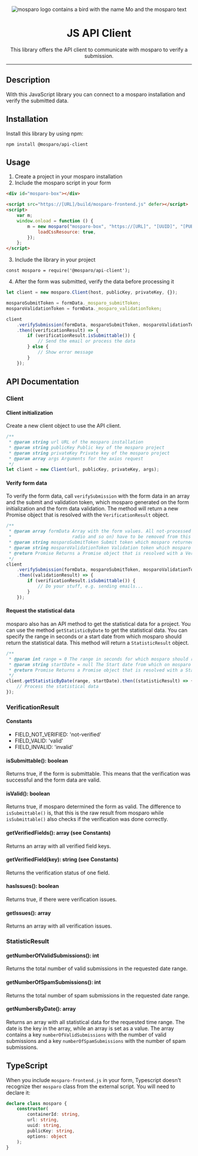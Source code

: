 &nbsp;

<p align="center">
    <img src="https://github.com/mosparo/mosparo/blob/master/assets/images/mosparo-logo.svg?raw=true" alt="mosparo logo contains a bird with the name Mo and the mosparo text"/>
</p>

<h1 align="center">
    JS API Client
</h1>
<p align="center">
    This library offers the API client to communicate with mosparo to verify a submission.
</p>

---

## Description

With this JavaScript library you can connect to a mosparo installation and verify the submitted data.

## Installation

Install this library by using npm:

```text
npm install @mosparo/api-client
```

## Usage

1. Create a project in your mosparo installation
2. Include the mosparo script in your form

```html
<div id="mosparo-box"></div>

<script src="https://[URL]/build/mosparo-frontend.js" defer></script>
<script>
	var m;
	window.onload = function () {
		m = new mosparo("mosparo-box", "https://[URL]", "[UUID]", "[PUBLIC_KEY]", {
			loadCssResource: true,
		});
	};
</script>
```

3. Include the library in your project

```text
const mosparo = require('@mosparo/api-client');
```

4. After the form was submitted, verify the data before processing it

```js
let client = new mosparo.Client(host, publicKey, privateKey, {});

mosparoSubmitToken = formData._mosparo_submitToken;
mosparoValidationToken = formData._mosparo_validationToken;

client
	.verifySubmission(formData, mosparoSubmitToken, mosparoValidationToken)
	.then((verificationResult) => {
		if (verificationResult.isSubmittable()) {
			// Send the email or process the data
		} else {
			// Show error message
		}
	});
```

## API Documentation

### Client

#### Client initialization

Create a new client object to use the API client.

```js
/**
 * @param string url URL of the mosparo installation
 * @param string publicKey Public key of the mosparo project
 * @param string privateKey Private key of the mosparo project
 * @param array args Arguments for the axios request
 */
let client = new Client(url, publicKey, privateKey, args);
```

#### Verify form data

To verify the form data, call `verifySubmission` with the form data in an array and the submit and validation token, which mosparo generated on the form initialization and the form data validation. The method will return a new Promise object that is resolved with the `VerificationResult` object.

```js
/**
 * @param array formData Array with the form values. All not-processed fields by mosparo (hidden, checkbox,
 *                       radio and so on) have to be removed from this array
 * @param string mosparoSubmitToken Submit token which mosparo returned on the form initialization
 * @param string mosparoValidationToken Validation token which mosparo returned after the form was validated
 * @return Promise Returns a Promise object that is resolved with a VerificationResult object
 */
client
	.verifySubmission(formData, mosparoSubmitToken, mosparoValidationToken)
	.then((validationResult) => {
		if (verificationResult.isSubmittable()) {
			// Do your stuff, e.g. sending emails...
		}
	});
```

#### Request the statistical data

mosparo also has an API method to get the statistical data for a project. You can use the method `getStatisticByDate` to get the statistical data. You can specify the range in seconds or a start date from which mosparo should return the statistical data. This method will return a `StatisticResult` object.

```js
/**
 * @param int range = 0 The range in seconds for which mosparo should return the statistical data (will be rounded up to a full day since mosparo v1.1)
 * @param string startDate = null The Start date from which on mosparo should return the statistical data (requires mosparo v1.1)
 * @return Promise Returns a Promise object that is resolved with a StatisticResult object
 */
client.getStatisticByDate(range, startDate).then((statisticResult) => {
	// Process the statistical data
});
```

### VerificationResult

#### Constants

- FIELD_NOT_VERIFIED: 'not-verified'
- FIELD_VALID: 'valid'
- FIELD_INVALID: 'invalid'

#### isSubmittable(): boolean

Returns true, if the form is submittable. This means that the verification was successful and the
form data are valid.

#### isValid(): boolean

Returns true, if mosparo determined the form as valid. The difference to `isSubmittable()` is, that this
is the raw result from mosparo while `isSubmittable()` also checks if the verification was done correctly.

#### getVerifiedFields(): array (see Constants)

Returns an array with all verified field keys.

#### getVerifiedField(key): string (see Constants)

Returns the verification status of one field.

#### hasIssues(): boolean

Returns true, if there were verification issues.

#### getIssues(): array

Returns an array with all verification issues.

### StatisticResult

#### getNumberOfValidSubmissions(): int

Returns the total number of valid submissions in the requested date range.

#### getNumberOfSpamSubmissions(): int

Returns the total number of spam submissions in the requested date range.

#### getNumbersByDate(): array

Returns an array with all statistical data for the requested time range. The date is the key in the array, while an array is set as a value. The array contains a key `numberOfValidSubmissions` with the number of valid submissions and a key `numberOfSpamSubmissions` with the number of spam submissions.

## TypeScript

When you include `mosparo-frontend.js` in your form, Typescript doesn't recognize ther `mosparo` class from the external script. You will need to declare it:

```typescript
declare class mosparo {
	constructor(
		containerId: string,
		url: string,
		uuid: string,
		publicKey: string,
		options: object
	);
}
```

